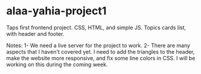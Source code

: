 # alaa-yahia-project1

Taps first frontend project. CSS, HTML, and simple JS.
Topics cards list, with header and footer. 

Notes:
1- We need a live server for the project to work.
2- There are many aspects that I haven't covered yet. 
I need to add the triangles to the header, make the website more responsive, and fix some line colors in CSS. 
I will be working on this during the coming week. 

